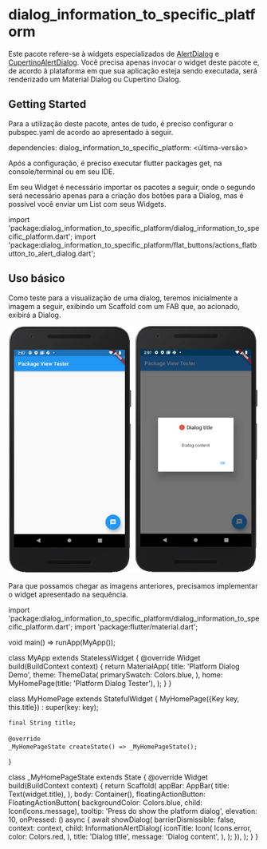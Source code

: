 # dialog_information_to_specific_platform

Este pacote refere-se à widgets especializados de [AlertDialog](https://api.flutter.dev/flutter/material/AlertDialog-class.html) e [CupertinoAlertDialog](https://api.flutter.dev/flutter/cupertino/CupertinoAlertDialog-class.html). Você precisa apenas invocar o widget deste pacote e, de acordo à plataforma em que sua aplicação esteja sendo executada, será renderizado um Material Dialog ou Cupertino Dialog.

## Getting Started

Para a utilização deste pacote, antes de tudo, é preciso configurar o pubspec.yaml de acordo ao apresentado à seguir.

  dependencies:
    dialog_information_to_specific_platform: <última-versão>

Após a configuração, é preciso executar flutter packages get, na console/terminal ou em seu IDE.

Em seu Widget é necessário importar os pacotes a seguir, onde o segundo será necessário apenas para a criação dos botões para a Dialog, mas é possível você enviar um List com seus Widgets.

  import 'package:dialog_information_to_specific_platform/dialog_information_to_specific_platform.dart';
  import 'package:dialog_information_to_specific_platform/flat_buttons/actions_flatbutton_to_alert_dialog.dart';


## Uso básico

Como teste para a visualização de uma dialog, teremos inicialmente a imagem a seguir, exibindo um Scaffold com um FAB que, ao acionado, exibirá a Dialog.

![A visão do teste de referência com um FAB para exibir a dialog e a visão do teste de referência com a exibição do dialog](/assets/readme/figura_01.png)

Para que possamos chegar as imagens anteriores, precisamos implementar o widget apresentado na sequência.

  import 'package:dialog_information_to_specific_platform/dialog_information_to_specific_platform.dart';
  import 'package:flutter/material.dart';

  void main() => runApp(MyApp());

  class MyApp extends StatelessWidget {
    @override
    Widget build(BuildContext context) {
      return MaterialApp(
        title: 'Platform Dialog Demo',
        theme: ThemeData(
          primarySwatch: Colors.blue,
        ),
        home: MyHomePage(title: 'Platform Dialog Tester'),
      );
    }
  }

  class MyHomePage extends StatefulWidget {
    MyHomePage({Key key, this.title}) : super(key: key);

    final String title;

    @override
    _MyHomePageState createState() => _MyHomePageState();
  }

  class _MyHomePageState extends State<MyHomePage> {
    @override
    Widget build(BuildContext context) {
      return Scaffold(
        appBar: AppBar(
          title: Text(widget.title),
        ),
        body: Container(),
        floatingActionButton: FloatingActionButton(
            backgroundColor: Colors.blue,
            child: Icon(Icons.message),
            tooltip: 'Press do show the platform dialog',
            elevation: 10,
            onPressed: () async {
              await showDialog(
                barrierDismissible: false,
                context: context,
                child: InformationAlertDialog(
                  iconTitle: Icon(
                    Icons.error,
                    color: Colors.red,
                  ),
                  title: 'Dialog title',
                  message: 'Dialog content',
                ),
              );
            }),
      );
    }
  }



